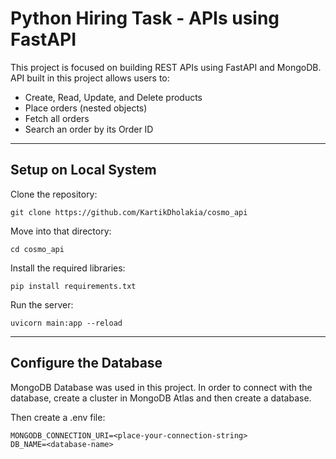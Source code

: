 # Python Hiring Task - APIs using FastAPI

This project is focused on building REST APIs using FastAPI and MongoDB. API built in this project allows users to:

- Create, Read, Update, and Delete products
- Place orders (nested objects)
- Fetch all orders
- Search an order by its Order ID

---

## Setup on Local System

Clone the repository:

	git clone https://github.com/KartikDholakia/cosmo_api

Move into that directory:

	cd cosmo_api

Install the required libraries:

	pip install requirements.txt

Run the server:

	uvicorn main:app --reload

---

## Configure the Database

MongoDB Database was used in this project. In order to connect with the database, create a cluster in MongoDB Atlas and then create a database.

Then create a .env file:

	MONGODB_CONNECTION_URI=<place-your-connection-string>
	DB_NAME=<database-name>
